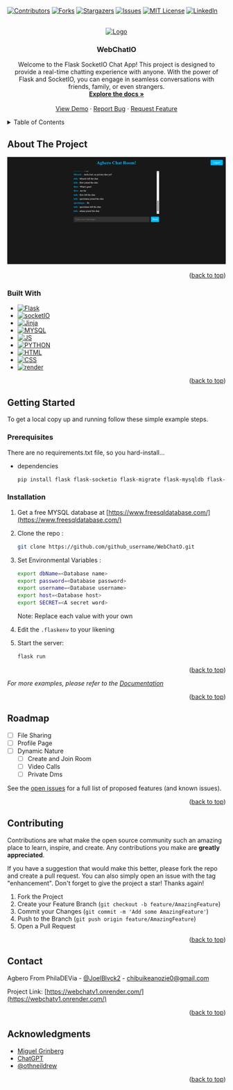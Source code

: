 
<a name="readme-top"></a>




<!-- PROJECT SHIELDS -->
<!--
*** I'm using markdown "reference style" links for readability.
*** Reference links are enclosed in brackets [ ] instead of parentheses ( ).
*** See the bottom of this document for the declaration of the reference variables
*** for contributors-url, forks-url, etc. This is an optional, concise syntax you may use.
*** https://www.markdownguide.org/basic-syntax/#reference-style-links
-->
[![Contributors][contributors-shield]][contributors-url]
[![Forks][forks-shield]][forks-url]
[![Stargazers][stars-shield]][stars-url]
[![Issues][issues-shield]][issues-url]
[![MIT License][license-shield]][license-url]
[![LinkedIn][linkedin-shield]][linkedin-url]



<!-- PROJECT LOGO -->
<br />
<div align="center">
  <a href="https://github.com/AnozieChibuike/WebChatO">
    <img src="https://i.ibb.co/bKTPW9J/logo.png" alt="Logo" width="80" height="80">
  </a>

<h3 align="center">WebChatIO</h3>

  <p align="center">
    Welcome to the Flask SocketIO Chat App! This project is designed to provide a real-time chatting experience with anyone. With the power of Flask and SocketIO, you can engage in seamless conversations with friends, family, or even strangers.
    <br />
    <a href="https://github.com/AnozieChibuike/WebChatO"><strong>Explore the docs »</strong></a>
    <br />
    <br />
    <a href="https://webchatv1.onrender.com/">View Demo</a>
    ·
    <a href="https://github.com/AnozieChibuike/WebChatO/issues">Report Bug</a>
    ·
    <a href="https://github.com/AnozieChibuike/WebChatO/issues">Request Feature</a>
  </p>
</div>



<!-- TABLE OF CONTENTS -->
<details>
  <summary>Table of Contents</summary>
  <ol>
    <li>
      <a href="#about-the-project">About The Project</a>
      <ul>
        <li><a href="#built-with">Built With</a></li>
      </ul>
    </li>
    <li>
      <a href="#getting-started">Getting Started</a>
      <ul>
        <li><a href="#prerequisites">Prerequisites</a></li>
        <li><a href="#installation">Installation</a></li>
      </ul>
    </li>
    <li><a href="#roadmap">Roadmap</a></li>
    <li><a href="#contributing">Contributing</a></li>
    <li><a href="#contact">Contact</a></li>
    <li><a href="#acknowledgments">Acknowledgments</a></li>
  </ol>
</details>



<!-- ABOUT THE PROJECT -->
## About The Project

[![Capture.png](Capture.PNG)](https://postimg.cc/NKXwyNDF)
<p align="right">(<a href="#readme-top">back to top</a>)</p>



### Built With

* [![Flask][Flask]][Flask-url]
* [![socketIO][socket]][socket-url]
* [![Jinja][Jinja]][Jinja]
* [![MYSQL][MYSQL]][MYSQL]
* [![JS][JS]][JS]
* [![PYTHON][PYTHON]][PYTHON]
* [![HTML][HTML]][HTML]
* [![CSS][CSS]][CSS]
* [![render][render]][render]

<p align="right">(<a href="#readme-top">back to top</a>)</p>



<!-- GETTING STARTED -->
## Getting Started

To get a local copy up and running follow these simple example steps.

### Prerequisites

There are no requirements.txt file, so you hard-install...
* dependencies
  ```sh
  pip install flask flask-socketio flask-migrate flask-mysqldb flask-loginpython-dotenv
  ```

### Installation

1. Get a free MYSQL database at [https://www.freesqldatabase.com/](https://www.freesqldatabase.com/)
2. Clone the repo :
   ```sh
   git clone https://github.com/github_username/WebChatO.git
   ```
3. Set Environmental Variables :
   ```sh
   export dbName=<Database name>
   export password=<Database password>
   export username=<Database username>
   export host=<Database host>
   export SECRET=<A secret word>
   ```
   Note: Replace each value with your own
   
5. Edit the `.flaskenv` to your likening

6. Start the server: 
   ```sh
   flask run
   ```

<p align="right">(<a href="#readme-top">back to top</a>)</p>


_For more examples, please refer to the [Documentation](https://github.com/AnozieChibuike/webChatO)_

<p align="right">(<a href="#readme-top">back to top</a>)</p>



<!-- ROADMAP -->
## Roadmap

- [ ] File Sharing
- [ ] Profile Page
- [ ] Dynamic Nature
    - [ ] Create and Join Room
    - [ ] Video Calls
    - [ ] Private Dms

See the [open issues](https://github.com/AnozieChibuike/WebChatO/issues) for a full list of proposed features (and known issues).

<p align="right">(<a href="#readme-top">back to top</a>)</p>



<!-- CONTRIBUTING -->
## Contributing

Contributions are what make the open source community such an amazing place to learn, inspire, and create. Any contributions you make are **greatly appreciated**.

If you have a suggestion that would make this better, please fork the repo and create a pull request. You can also simply open an issue with the tag "enhancement".
Don't forget to give the project a star! Thanks again!

1. Fork the Project
2. Create your Feature Branch (`git checkout -b feature/AmazingFeature`)
3. Commit your Changes (`git commit -m 'Add some AmazingFeature'`)
4. Push to the Branch (`git push origin feature/AmazingFeature`)
5. Open a Pull Request

<p align="right">(<a href="#readme-top">back to top</a>)</p>


<!-- CONTACT -->
## Contact

Agbero From PhilaDEVia - [@JoelBlvck2](https://twitter.com/JoelBlvck2) - chibuikeanozie0@gmail.com

Project Link: [https://webchatv1.onrender.com/](https://webchatv1.onrender.com/)

<p align="right">(<a href="#readme-top">back to top</a>)</p>



<!-- ACKNOWLEDGMENTS -->
## Acknowledgments

* [Miguel Grinberg](https://blog.miguelgrinberg.com/)
* [ChatGPT](https://chat.openai.com/)
* [@othneildrew](https://github.com/othneildrew)

<p align="right">(<a href="#readme-top">back to top</a>)</p>



<!-- MARKDOWN LINKS & IMAGES -->
<!-- https://www.markdownguide.org/basic-syntax/#reference-style-links -->
[contributors-shield]: https://img.shields.io/github/contributors/AnozieChibuike/WebChatO.svg?style=for-the-badge
[contributors-url]: https://github.com/AnozieChibuike/WebChatO/graphs/contributors
[forks-shield]: https://img.shields.io/github/forks/AnozieChibuike/WebChatO.svg?style=for-the-badge
[forks-url]: https://github.com/AnozieChibuike/WebChatO/network/members
[stars-shield]: https://img.shields.io/github/stars/AnozieChibuike/WebChatO.svg?style=for-the-badge
[stars-url]: https://github.com/AnozieChibuike/WebChatO/stargazers
[issues-shield]: https://img.shields.io/github/issues/AnozieChibuike/WebChatO.svg?style=for-the-badge
[issues-url]: https://github.com/AnozieChibuike/WebChatO/issues
[license-shield]: https://img.shields.io/github/license/AnozieChibuike/WebChatO.svg?style=for-the-badge
[license-url]: https://github.com/AnozieChibuike/WebChatO/blob/master/LICENSE.txt
[linkedin-shield]: https://img.shields.io/badge/-LinkedIn-black.svg?style=for-the-badge&logo=linkedin&colorB=555
[linkedin-url]: https://linkedin.com/in/anoziejoel
[product-screenshot]: https://i.ibb.co/8dTgGnK/Screenshot-2023-07-11-033954.png
[Flask]: https://img.shields.io/badge/Flask-000000?style=for-the-badge&logo=flask&logoColor=white
[Flask-url]: https://flask.palletsprojects.com/en/2.3.x/
[socket]: https://img.shields.io/badge/Socket.io-black?style=for-the-badge&logo=socket.io&badgeColor=010101
[socket-url]: https://socket.io/
[Jinja]: https://img.shields.io/badge/Jinja-000000?style=for-the-badge&logo=jinja&logoColor=red
[Jinja]: https://jinja.palletsprojects.com/en/3.1.x/
[MYSQL]: https://img.shields.io/badge/MySQL-00000F?style=for-the-badge&logo=mysql&logoColor=white
[MYSQL]: https://angular.io/
[JS]: https://img.shields.io/badge/JavaScript%20-%23F7DF1E.svg?style=for-the-badge&logo=javascript&logoColor=white
[JS]: https://svelte.dev/
[PYTHON]: https://img.shields.io/badge/Python%20-%2314354C.svg?style=for-the-badge&logo=python&logoColor=white
[PYTHON]: https://laravel.com
[HTML]: https://img.shields.io/badge/Html5-563D7C?style=for-the-badge&logo=html5&logoColor=white
[HTML]: https://getbootstrap.com
[CSS]: https://img.shields.io/badge/Css3-0769AD?style=for-the-badge&logo=css3&logoColor=white
[CSS]: https://jquery.com 
[render]: https://img.shields.io/badge/Render-0769AD?style=for-the-badge&logo=render&logoColor=white
[render]: https://jquery.com 
